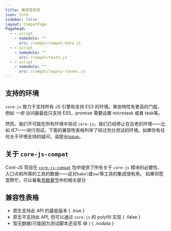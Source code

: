 ```yaml
---
title: 兼容性信息
icon: form
sidebar: false
layout: CompatPage
Pagehead:
  - - script
    - nomodule: ""
      src: /compat/compat-data.js
  - - script
    - nomodule: ""
      src: /compat/tests.js
  - - script
    - nomodule: ""
      src: /compat/legacy-runner.js
---
```


## 支持的环境

`core-js` 致力于支持所有 JS 引擎和支持 ES3 的环境。某些特性有更高的门槛，例如 _一些_ 访问器最低只支持 ES5，promise 需要设置 microtask 或者 task等。

然而，我们不可能在所有环境中测试 `core-js`，我们已经停止在古老的环境——比如 IE7——进行测试。下面的兼容性表格列举了经过充分测试的环境。如果你有任何关于环境支持的疑问，请提出[issue](https://github.com/zloirock/core-js/issues)。

## 关于 `core-js-compat`

Core-JS 项目在 [`core-js-compat`](https://github.com/zloirock/core-js/tree/master/packages/core-js-compat) 包中提供了所有关于 `core-js` 模块的必要性、入口点和所需的工具的数据——这对`babel`或`swc`等工具的集成很有用。
如果你愿意帮忙，可以看看[贡献章节](dev/compat.md)中的相关部分

## 兼容性表格

- 原生支持此 API 的最低版本 { .true }
- 原生不支持此 API, 但可以通过 `core-js` 的 polyfill 实现 { .false }
- 暂无数据(可能因为测试脚本还没写 :sweat_smile: ) { .nodata }
